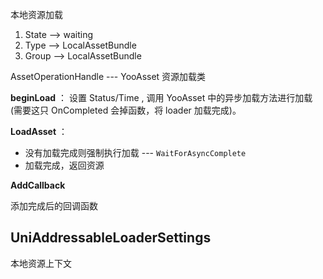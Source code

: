 
本地资源加载

1. State --> waiting
2. Type --> LocalAssetBundle
3. Group --> LocalAssetBundle

AssetOperationHandle --- YooAsset 资源加载类

**beginLoad** ： 
设置 Status/Time , 调用 YooAsset 中的异步加载方法进行加载 (需要这只 OnCompleted 会掉函数，将 loader 加载完成)。

**LoadAsset** ：

- 没有加载完成则强制执行加载 --- `WaitForAsyncComplete`
- 加载完成，返回资源

**AddCallback**

添加完成后的回调函数

## UniAddressableLoaderSettings

本地资源上下文

